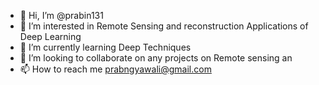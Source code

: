 - 👋 Hi, I’m @prabin131
- 👀 I’m interested in Remote Sensing and reconstruction Applications of Deep Learning
- 🌱 I’m currently learning Deep Techniques
- 💞️ I’m looking to collaborate on any projects on Remote sensing an
- 📫 How to reach me prabngyawali@gmail.com

<!---
prabin131/prabin131 is a ✨ special ✨ repository because its `README.md` (this file) appears on your GitHub profile.
You can click the Preview link to take a look at your changes.
--->
